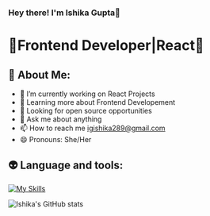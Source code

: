 ### Hey there! I'm Ishika Gupta👋

# 🎃Frontend Developer|React🎃

## 👾 About Me:

- 🔭 I’m currently working on React Projects
- 🌱 Learning more about Frontend Developement
- 👯 Looking for open source opportunities
- 💬 Ask me about anything
- 📫 How to reach me igishika289@gmail.com
- 😄 Pronouns: She/Her

## 👽 Language and tools:
[![My Skills](https://skillicons.dev/icons?i=html,css,js,react,redux,c,cpp)](https://skillicons.dev)

![Ishika's GitHub stats](https://github-readme-stats.vercel.app/api?username=IshikaGupta3112&show_icons=true&bg_color=00000000)
